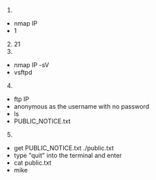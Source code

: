 1) 
- nmap IP
- 1
2) 21
3) 
- nmap IP -sV
- vsftpd
4) 
- ftp IP
- anonymous as the username with no password
- ls
- PUBLIC_NOTICE.txt
5)
- get PUBLIC_NOTICE.txt ./public.txt
- type "quit" into the terminal and enter
- cat public.txt
- mike